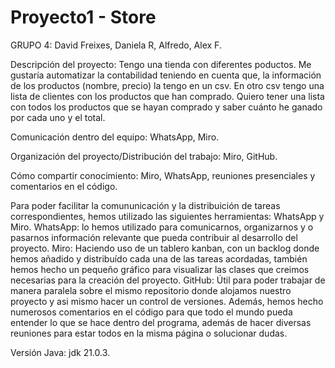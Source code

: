 # Proyecto1 - Store
GRUPO 4: David Freixes, Daniela R, Alfredo, Alex F.

Descripción del proyecto: 
Tengo una tienda con diferentes poductos. Me gustaría automatizar la contabilidad teniendo en cuenta que, la información de los productos (nombre, precio) la tengo en un csv. En otro csv tengo una lista de clientes con los productos que han comprado. Quiero tener una lista con todos los productos que se hayan comprado y saber cuánto he ganado por cada uno y el total. 

Comunicación dentro del equipo: WhatsApp, Miro.

Organización del proyecto/Distribución del trabajo: Miro, GitHub.

Cómo compartir conocimiento: Miro, WhatsApp, reuniones presenciales y comentarios en el código.

Para poder facilitar la comununicación y la distribuición de tareas correspondientes, hemos utilizado las siguientes herramientas: WhatsApp y Miro.
WhatsApp: lo hemos utilizado para comunicarnos, organizarnos y o pasarnos información relevante que pueda contribuir al desarrollo del proyecto.
Miro: Haciendo uso de un tablero  kanban, con un backlog donde hemos añadido y distribuído cada una de las tareas acordadas, también hemos hecho un pequeño gráfico para visualizar las clases que creimos necesarias para la creación del proyecto. 
GitHub: Útil para poder trabajar de manera paralela sobre el mismo repositorio donde alojamos nuestro proyecto y asi mismo hacer un control de versiones. 
Además, hemos hecho numerosos comentarios en el código para que todo el mundo pueda entender lo que se hace dentro del programa, además de hacer diversas reuniones para estar todos en la misma página o solucionar dudas. 

Versión Java: jdk 21.0.3.
